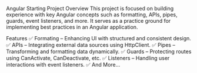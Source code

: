 Angular Starting Project
Overview
This project is focused on building experience with key Angular concepts such as formatting, APIs, pipes, guards, event listeners, and more. It serves as a practice ground for implementing best practices in an Angular application.

Features
✅ Formating – Enhancing UI with structured and consistent design.
✅ APIs – Integrating external data sources using HttpClient.
✅ Pipes – Transforming and formatting data dynamically.
✅ Guards – Protecting routes using CanActivate, CanDeactivate, etc.
✅ Listeners – Handling user interactions with event listeners.
✅ And More...
